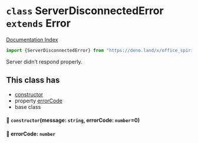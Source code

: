 # `class` ServerDisconnectedError `extends` Error

[Documentation Index](../README.md)

```ts
import {ServerDisconnectedError} from "https://deno.land/x/office_spirit_mysql@v0.19.11/mod.ts"
```

Server didn't respond properly.

## This class has

- [constructor](#-constructormessage-string-errorcode-number0)
- property [errorCode](#-errorcode-number)
- base class


#### 🔧 `constructor`(message: `string`, errorCode: `number`=0)



#### 📄 errorCode: `number`



